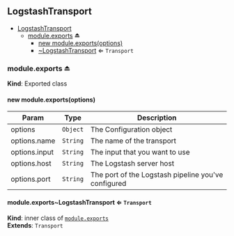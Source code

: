 <a name="module_LogstashTransport"></a>

## LogstashTransport

* [LogstashTransport](#module_LogstashTransport)
    * [module.exports](#exp_module_LogstashTransport--module.exports) ⏏
        * [new module.exports(options)](#new_module_LogstashTransport--module.exports_new)
        * [~LogstashTransport](#module_LogstashTransport--module.exports..LogstashTransport) ⇐ <code>Transport</code>

<a name="exp_module_LogstashTransport--module.exports"></a>

### module.exports ⏏
**Kind**: Exported class  
<a name="new_module_LogstashTransport--module.exports_new"></a>

#### new module.exports(options)

| Param | Type | Description |
| --- | --- | --- |
| options | <code>Object</code> | The Configuration object |
| options.name | <code>String</code> | The name of the transport |
| options.input | <code>String</code> | The input that you want to use |
| options.host | <code>String</code> | The Logstash server host |
| options.port | <code>String</code> | The port of the Logstash pipeline you've configured |

<a name="module_LogstashTransport--module.exports..LogstashTransport"></a>

#### module.exports~LogstashTransport ⇐ <code>Transport</code>
**Kind**: inner class of [<code>module.exports</code>](#exp_module_LogstashTransport--module.exports)  
**Extends**: <code>Transport</code>  
